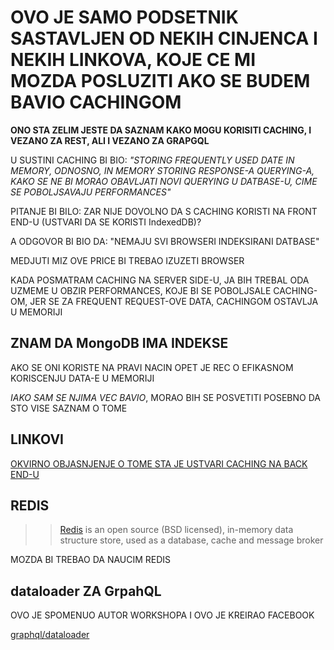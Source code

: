 # OVO JE SAMO PODSETNIK SASTAVLJEN OD NEKIH CINJENCA I NEKIH LINKOVA, KOJE CE MI MOZDA POSLUZITI AKO SE BUDEM BAVIO CACHINGOM

**ONO STA ZELIM JESTE DA SAZNAM KAKO MOGU KORISITI CACHING, I VEZANO ZA REST, ALI I VEZANO ZA GRAPGQL**

U SUSTINI CACHING BI BIO: *"STORING FREQUENTLY USED DATE IN MEMORY, ODNOSNO, IN MEMORY STORING RESPONSE-A QUERYING-A, KAKO SE NE BI MORAO OBAVLJATI NOVI QUERYING U DATBASE-U, CIME SE POBOLJSAVAJU PERFORMANCES"*

PITANJE BI BILO: ZAR NIJE DOVOLNO DA S CACHING KORISTI NA FRONT END-U (USTVARI DA SE KORISTI IndexedDB)?

A ODGOVOR BI BIO DA: "NEMAJU SVI BROWSERI INDEKSIRANI DATBASE"

MEDJUTI MIZ OVE PRICE BI TREBAO IZUZETI BROWSER

KADA POSMATRAM CACHING NA SERVER SIDE-U, JA BIH TREBAL ODA UZMEME U OBZIR PERFORMANCES, KOJE BI SE POBOLJSALE CACHING-OM, JER SE ZA FREQUENT REQUEST-OVE DATA, CACHINGOM OSTAVLJA U MEMORIJI

## ZNAM DA MongoDB IMA INDEKSE

AKO SE ONI KORISTE NA PRAVI NACIN OPET JE REC O EFIKASNOM KORISCENJU DATA-E U MEMORIJI

*IAKO SAM SE NJIMA VEC BAVIO*, MORAO BIH SE POSVETITI POSEBNO DA STO VISE SAZNAM O TOME

## LINKOVI

[OKVIRNO OBJASNJENJE O TOME STA JE USTVARI CACHING NA BACK END-U](https://restfulapi.net/caching/)

## REDIS

>> [Redis](https://redis.io/) is an open source (BSD licensed), in-memory data structure store, used as a database, cache and message broker

MOZDA BI TREBAO DA NAUCIM REDIS

## dataloader ZA GrpahQL

OVO JE SPOMENUO AUTOR WORKSHOPA I OVO JE KREIRAO FACEBOOK

[graphql/dataloader](https://github.com/graphql/dataloader)
